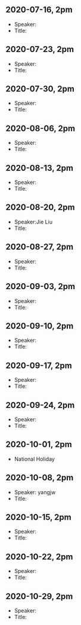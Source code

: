 ## 2020-07-16, 2pm
* Speaker:
* Title:

## 2020-07-23, 2pm
* Speaker:
* Title:

## 2020-07-30, 2pm
* Speaker:
* Title:

## 2020-08-06, 2pm
* Speaker:
* Title:

## 2020-08-13, 2pm
* Speaker:
* Title:

## 2020-08-20, 2pm
* Speaker:Jie Liu
* Title:

## 2020-08-27, 2pm
* Speaker:
* Title:

## 2020-09-03, 2pm
* Speaker:
* Title:

## 2020-09-10, 2pm
* Speaker:
* Title:

## 2020-09-17, 2pm
* Speaker:
* Title:

## 2020-09-24, 2pm
* Speaker:
* Title:

## 2020-10-01, 2pm
* National Holiday 

## 2020-10-08, 2pm
* Speaker: yangjw
* Title:

## 2020-10-15, 2pm
* Speaker:
* Title:

## 2020-10-22, 2pm
* Speaker:
* Title:

## 2020-10-29, 2pm
* Speaker:
* Title:
